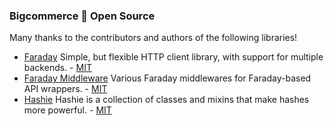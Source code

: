### Bigcommerce 💙  Open Source

Many thanks to the contributors and authors of the following libraries!

- [Faraday](https://github.com/lostisland/faraday) Simple, but flexible HTTP client library, with support for multiple backends. - [MIT](https://github.com/lostisland/faraday/blob/master/LICENSE.md)
- [Faraday Middleware](https://github.com/lostisland/faraday_middleware) Various Faraday middlewares for Faraday-based API wrappers. - [MIT](https://github.com/lostisland/faraday_middleware/blob/master/LICENSE.md)
- [Hashie](https://github.com/intridea/hashie) Hashie is a collection of classes and mixins that make hashes more powerful. - [MIT](https://github.com/intridea/hashie/blob/master/LICENSE)
